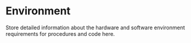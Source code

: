 # Environment

Store detailed information about the hardware and software environment requirements for procedures and code here.
